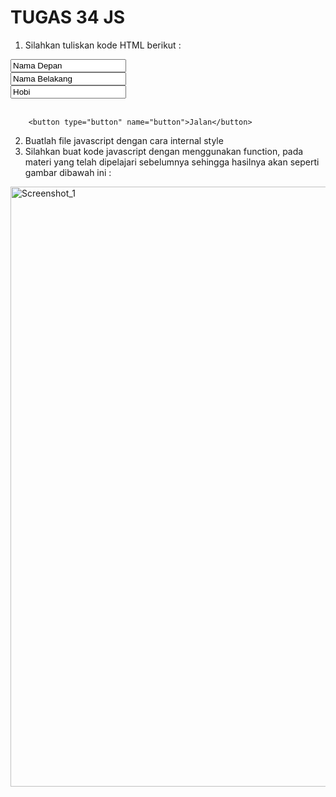 # TUGAS 34 JS

1. Silahkan tuliskan kode HTML berikut :

<!DOCTYPE html>
<html lang="en" dir="ltr">
 <head>
        <meta charset="utf-8" />
        <title>Belajar Javascript - NIOMIC</title>
 </head>
 <body>
        <input type="text" value="Nama Depan" /> <br />
        <input type="text" value="Nama Belakang" /> <br />
        <input type="text" value="Hobi" /> <br /><br />

        <button type="button" name="button">Jalan</button>

 </body>
</html>

2. Buatlah file javascript dengan cara internal style
3. Silahkan buat kode javascript dengan menggunakan function, pada materi yang telah dipelajari sebelumnya sehingga hasilnya akan seperti gambar dibawah ini :

<img width="960" alt="Screenshot_1" src="https://lh5.googleusercontent.com/iiF4TZuR2kVBAPMerig5VAf4FEBUGZzTueJiSbmOS35Uyiye8BLAGhTHVI_X9qgpXQ513mIYz0FVy0o3UkoX_qqVxf8l5jUdTKxrrkyoa-cbXkrfuNi7_5MLzBK-9KoUTDuKDc_B8qVtc54"></img>
